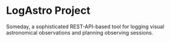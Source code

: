 LogAstro Project
================

Someday, a sophisticated REST-API-based tool for logging
visual astronomical observations and planning observing sessions.
